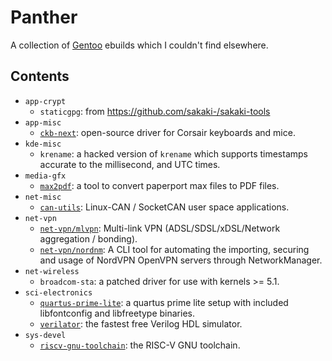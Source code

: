 # Panther

A collection of [Gentoo](https://www.gentoo.org/) ebuilds which I couldn't find elsewhere.

## Contents

* `app-crypt`
  * `staticgpg`: from https://github.com/sakaki-/sakaki-tools
* `app-misc`
  * [`ckb-next`](https://github.com/mattanger/ckb-next): open-source driver for Corsair keyboards and mice.
* `kde-misc`
  * `krename`: a hacked version of `krename` which supports timestamps accurate to the millisecond, and UTC times.
* `media-gfx`
  * [`max2pdf`](https://github.com/orangeturtle739/max2pdf): a tool to convert paperport max files to PDF files.
* `net-misc`
  *  [`can-utils`](https://github.com/linux-can/can-utils): Linux-CAN / SocketCAN user space applications.
* `net-vpn`
  * [`net-vpn/mlvpn`](https://zehome.github.io/MLVPN/): Multi-link VPN (ADSL/SDSL/xDSL/Network aggregation / bonding).
  * [`net-vpn/nordnm`](https://github.com/Chadsr/NordVPN-NetworkManager): A CLI tool for automating the importing, securing and usage of NordVPN OpenVPN servers through NetworkManager.
* `net-wireless`
  * `broadcom-sta`: a patched driver for use with kernels >= 5.1.
* `sci-electronics`
  * [`quartus-prime-lite`](http://fpgasoftware.intel.com/?edition=lite): a quartus prime lite setup with included libfontconfig and libfreetype binaries.
  * [`verilator`](https://www.veripool.org/wiki/verilator): the fastest free Verilog HDL simulator.
* `sys-devel`
  * [`riscv-gnu-toolchain`](https://github.com/riscv/riscv-gnu-toolchain): the RISC-V GNU toolchain.
